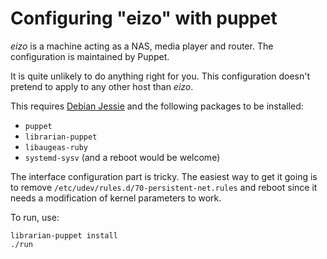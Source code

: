 Configuring "eizo" with puppet
==============================

*eizo* is a machine acting as a NAS, media player and router. The
 configuration is maintained by Puppet.

It is quite unlikely to do anything right for you. This configuration
doesn't pretend to apply to any other host than *eizo*.

This requires [Debian Jessie][] and the following packages to be
installed:

 - `puppet`
 - `librarian-puppet`
 - `libaugeas-ruby`
 - `systemd-sysv` (and a reboot would be welcome)

The interface configuration part is tricky. The easiest way to get it
going is to remove `/etc/udev/rules.d/70-persistent-net.rules` and
reboot since it needs a modification of kernel parameters to work.

To run, use:

    librarian-puppet install
    ./run

[Debian Jessie]: https://www.debian.org/releases/jessie/
